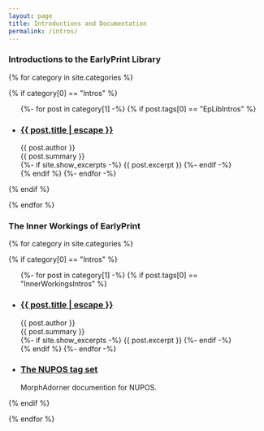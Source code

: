 ```yaml
---
layout: page
title: Introductions and Documentation
permalink: /intros/
---
```


<h3>Introductions to the EarlyPrint Library </h3>
  
{% for category in site.categories %}

  {% if category[0] == "Intros" %}
  <ul class="post-list indentedUL">
    {%- for post in category[1] -%}
    {% if post.tags[0] == "EpLibIntros" %}
    <li>
      <h3 class="mb0">
        <a class="post-link fell f4 near-black link dim" href="{{ post.url | relative_url }}">
          {{ post.title | escape }}
        </a>
      </h3>
      <span class="post-meta">{{ post.author }}</span>
      <div class="post-meta">{{ post.summary }}</div>
      {%- if site.show_excerpts -%}
        {{ post.excerpt }}
      {%- endif -%}
    </li>
    {% endif %}
    {%- endfor -%}
  </ul>
  {% endif %}
  
{% endfor %}

<h3>The Inner Workings of EarlyPrint</h3>

{% for category in site.categories %}

  {% if category[0] == "Intros" %}
  <ul class="post-list indentedUL">
    {%- for post in category[1] -%}
    {% if post.tags[0] == "InnerWorkingsIntros" %}
    <li>
      <h3 class="mb0">
        <a class="post-link fell f4 near-black link dim" href="{{ post.url | relative_url }}">
          {{ post.title | escape }}
        </a>
      </h3>
      <span class="post-meta">{{ post.author }}</span>
      <div class="post-meta">{{ post.summary }}</div>
      {%- if site.show_excerpts -%}
        {{ post.excerpt }}
      {%- endif -%}
    </li>
    {% endif %}
    {%- endfor -%}
    <li>
      <h3 class="mb0">
        <a class="post-link fell f4 near-black link dim" href="http://morphadorner.northwestern.edu/morphadorner/documentation/nupos/">
          The NUPOS tag set
        </a>
      </h3>
      <span class="post-meta">MorphAdorner documention for NUPOS.</span>
    </li>
  </ul>
{% endif %}
  
{% endfor %}
